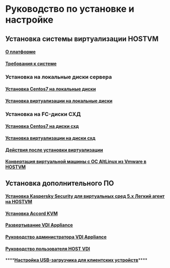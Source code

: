 # Руководство по установке и настройке

## Установка системы виртуализации HOSTVM

#### [О платформе](https://app.gitbook.com/@hostvms/s/hostvm/~/drafts/-MAeGLSnxdwnfWGuHmfB/installation-guide/datasheet)

#### [Требования к системе](https://app.gitbook.com/@hostvms/s/hostvm/~/drafts/-MAeGLSnxdwnfWGuHmfB/installation-guide/requirements)

### Установка на локальные диски сервера

#### [Установка Centos7 на локальные диски](installation-centos7-on-local-disks.md)

#### [Установка виртуализации на локальные диски](instalation-hostvm-on-local-disks.md)

### Установка на FC-диски СХД 

#### [Установка Centos7 на диски схд](installation-centos7.md)

#### [Установка виртуализации на диски схд](instalation-hostvm.md)

#### [Действия после установки виртуализации](after-install.md)

#### [Конвертация виртуальной машины с ОС AltLinux из Vmware в HOSTVM](vmware_convert_altlinux.md)

## Установка дополнительного ПО

#### [Установка Kaspersky Security для виртуальных сред 5.х Легкий агент на HOSTVM](installation-ksc.md)

#### [Установка Accord KVM](installation-accordkvm.md)

#### [Развертывание VDI Appliance](installation-uds-appliance.md)

#### [Руководство администратора VDI Appliance](config-uds-appliance.md)

#### [Руководство пользователя HOST VDI](connect-uds-vdi.md)

\*\*\*\*[**Настройка USB-загрузчика для клиентских устройств**](usb-boot-device-configuration.md)\*\*\*\*

